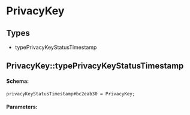 # PrivacyKey

## Types

* typePrivacyKeyStatusTimestamp

## PrivacyKey::typePrivacyKeyStatusTimestamp

#### Schema:

`privacyKeyStatusTimestamp#bc2eab30 = PrivacyKey;`

#### Parameters:


